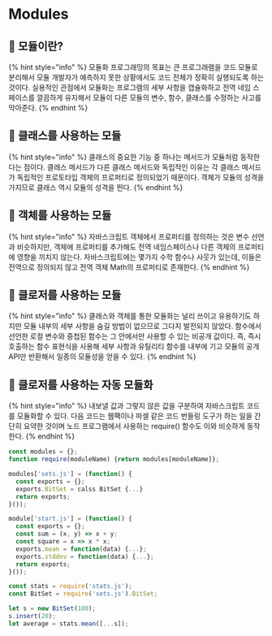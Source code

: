 # Modules

## 🐇 모듈이란?

{% hint style="info" %}
&#x20;모듈화 프로그래밍의 목표는 큰 프로그래램을 코드 모듈로 분리해서 모듈 개발자가 예측하지 못한 상황에서도 코드 전체가 정확히 실행되도록 하는 것이다. 실용적인 관점에서 모듈화는 프로그램의 세부 사항을 캡슐화하고 전역 네임 스페이스를 깔끔하게 유지해서 모듈이 다른 모듈의 변수, 함수, 클래스를 수정하는 사고를 막아준다.&#x20;
{% endhint %}



## 🐇 클래스를 사용하는 모듈

{% hint style="info" %}
&#x20;클래스의 중요한 기능 중 하나는 메서드가 모듈처럼 동작한다는 점이다. 클래스 메서드가 다른 클래스 메서드와 독립적인 이유는 각 클래스 메서드가 독립적인 프로토타입 객체의 프로퍼티로 정의되었기 때문이다. 객체가 모듈의 성격을 가지므로 클래스 역시 모듈의 성격을 띈다.
{% endhint %}



## 🐇 객체를 사용하는 모듈

{% hint style="info" %}
&#x20;자바스크립트 객체에서 프로퍼티를 정의하는 것은 변수 선언과 비슷하지만, 객체에 프로퍼티를 추가해도 전역 네임스페이스나 다른 객체의 프로퍼티에 영향을 끼치지 않는다. 자바스크립트에는 몇가지 수학 함수나 사웃가 있는데, 이들은 전역으로 정의되지 않고 전역 객체 Math의 프로퍼티로 존재한다.&#x20;
{% endhint %}



## 🐇 클로저를 사용하는 모듈

{% hint style="info" %}
클래스와 객체를 통한 모듈화는 널리 쓰이고 유용하기도 하지만 모듈 내부의 세부 사항을 숨길 방법이 없으므로 그다지 발전되지 않았다. 함수에서 선언한 로컬 변수와 중첩된 함수는 그 안에서만 사용할 수 있는 비공개 값이다. 즉, 즉시 호출하는 함수 표현식을 사용해 세부 사항과 유틸리티 함수를 내부에 기고 모듈의 공개 API만 반환해서 일종의 모듈성을 얻을 수 있다.
{% endhint %}

## 🐇 클로저를 사용하는 자동 모듈화

{% hint style="info" %}
내보낼 값과 그렇지 않은 값을 구분하여 자바스크립트 코드를 모듈화할 수 있다. 다음 코드는 웹팩이나 파셀 같은 코드 번들링 도구가 하는 일을 간단히 요약한 것이며 노드 프로그램에서 사용하는 require() 함수도 이와 비슷하게 동작한다.
{% endhint %}

```javascript
const modules = {};
function require(moduleName) {return modules[moduleName]};

modules['sets.js'] = (function() {
  const exports = {};
  exports.BitSet = calss BitSet {...}
  return exports;
}());

module['start.js'] = (function() {
  const exports = {};
  const sum = (x, y) => x + y;
  const square = x => x * x;
  exports.mean = function(data) {...};
  exports.stddev = function(data) {...};
  return exports;
}());

const stats = require('stats.js');
const BitSet = require('sets.js').BitSet;

let s = new BitSet(100);
s.insert(20);
let average = stats.mean([...s]);
```

